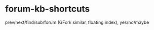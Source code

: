 forum-kb-shortcuts
==================

prev/next/find/sub/forum (GFork similar, floating index), yes/no/maybe
